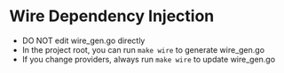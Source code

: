 
# Wire Dependency Injection

- DO NOT edit wire_gen.go directly
- In the project root, you can run `make wire` to generate wire_gen.go
- If you change providers, always run `make wire` to update wire_gen.go
